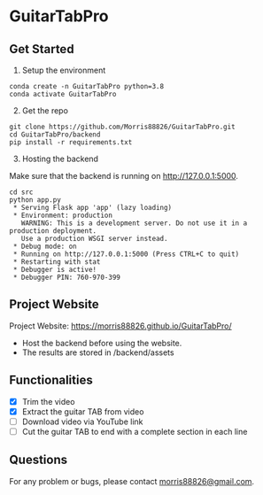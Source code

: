# GuitarTabPro

## Get Started
1. Setup the environment
```
conda create -n GuitarTabPro python=3.8
conda activate GuitarTabPro
```
2. Get the repo
```
git clone https://github.com/Morris88826/GuitarTabPro.git
cd GuitarTabPro/backend
pip install -r requirements.txt
```
3. Hosting the backend

Make sure that the backend is running on http://127.0.0.1:5000.
```
cd src
python app.py
 * Serving Flask app 'app' (lazy loading)
 * Environment: production
   WARNING: This is a development server. Do not use it in a production deployment.
   Use a production WSGI server instead.
 * Debug mode: on
 * Running on http://127.0.0.1:5000 (Press CTRL+C to quit)
 * Restarting with stat
 * Debugger is active!
 * Debugger PIN: 760-970-399

```

## Project Website

Project Website: https://morris88826.github.io/GuitarTabPro/

* Host the backend before using the website.
* The results are stored in /backend/assets



## Functionalities
- [x] Trim the video
- [x] Extract the guitar TAB from video
- [ ] Download video via YouTube link
- [ ] Cut the guitar TAB to end with a complete section in each line

## Questions
For any problem or bugs, please contact morris88826@gmail.com.
